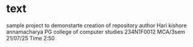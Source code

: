 # text
sample project to demonstarte creation of repository
author Hari kishore 
annamacharya PG college of computer studies
234N1F0012
MCA/3sem 
21/07/25 
Time 2:50  

